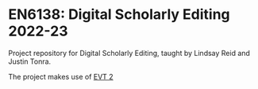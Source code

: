 # EN6138: Digital Scholarly Editing 2022-23

Project repository for Digital Scholarly Editing, taught by Lindsay Reid and Justin Tonra.

The project makes use of [EVT 2](https://github.com/evt-project/evt-viewer)